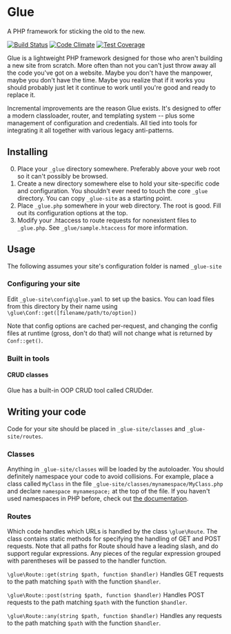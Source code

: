 # Glue
A PHP framework for sticking the old to the new.

[![Build Status](https://travis-ci.org/jobyone/glueframework.svg?branch=initial-development)](https://travis-ci.org/jobyone/glueframework)
[![Code Climate](https://codeclimate.com/github/jobyone/glueframework/badges/gpa.svg)](https://codeclimate.com/github/jobyone/glueframework)
[![Test Coverage](https://codeclimate.com/github/jobyone/glueframework/badges/coverage.svg)](https://codeclimate.com/github/jobyone/glueframework/coverage)

Glue is a lightweight PHP framework designed for those who aren't building a new site from scratch. More often than not you can't just throw away all the code you've got on a website. Maybe you don't have the manpower, maybe you don't have the time. Maybe you realize that if it works you should probably just let it continue to work until you're good and ready to replace it.

Incremental improvements are the reason Glue exists. It's designed to offer a modern classloader, router, and templating system -- plus some management of configuration and credentials. All tied into tools for integrating it all together with various legacy anti-patterns.

## Installing
0. Place your `_glue` directory somewhere. Preferably above your web root so it can't possibly be browsed.
0. Create a new directory somewhere else to hold your site-specific code and configuration. You shouldn't ever need to touch the core `_glue` directory. You can copy `_glue-site` as a starting point.
0. Place `_glue.php` somewhere in your web directory. The root is good. Fill out its configuration options at the top.
0. Modify your .htaccess to route requests for nonexistent files to `_glue.php`. See `_glue/sample.htaccess` for more information.

## Usage

The following assumes your site's configuration folder is named `_glue-site`

### Configuring your site

Edit `_glue-site\config\glue.yaml` to set up the basics. You can load files from this directory by their name using `\glue\Conf::get([filename/path/to/option])`

Note that config options are cached per-request, and changing the config files at runtime (gross, don't do that) will not change what is returned by `Conf::get()`.

### Built in tools

#### CRUD classes

Glue has a built-in OOP CRUD tool called CRUDder.

## Writing your code

Code for your site should be placed in `_glue-site/classes` and `_glue-site/routes`.

### Classes

Anything in `_glue-site/classes` will be loaded by the autoloader. You should definitely namespace your code to avoid collisions. For example, place a class called `MyClass` in the file `_glue-site/classes/mynamespace/MyClass.php` and declare `namespace mynamespace;` at the top of the file. If you haven't used namespaces in PHP before, check out [the documentation](http://php.net/manual/en/language.namespaces.php).

### Routes

Which code handles which URLs is handled by the class `\glue\Route`.
The class contains static methods for specifying the handling of GET and POST requests. Note that all paths for Route should have a leading slash, and do support regular expressions. Any pieces of the regular expression grouped with parentheses will be passed to the handler function.

`\glue\Route::get(string $path, function $handler)`
Handles GET requests to the path matching `$path` with the function `$handler`.

`\glue\Route::post(string $path, function $handler)`
Handles POST requests to the path matching `$path` with the function `$handler`.

`\glue\Route::any(string $path, function $handler)`
Handles any requests to the path matching `$path` with the function `$handler`.
